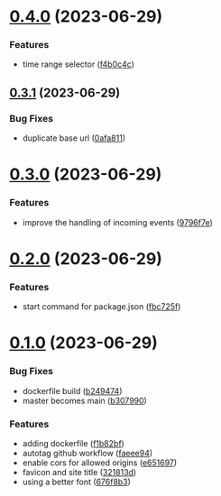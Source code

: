 # [0.4.0](https://github.com/dotmethodme/storywise/compare/0.3.1...0.4.0) (2023-06-29)


### Features

* time range selector ([f4b0c4c](https://github.com/dotmethodme/storywise/commit/f4b0c4c1d93419bc6c407af34bd6954a3c5545c2))



## [0.3.1](https://github.com/dotmethodme/storywise/compare/0.3.0...0.3.1) (2023-06-29)


### Bug Fixes

* duplicate base url ([0afa811](https://github.com/dotmethodme/storywise/commit/0afa811dfde0b26aaa758b4241d2b42e24cdbc8f))



# [0.3.0](https://github.com/dotmethodme/storywise/compare/0.2.0...0.3.0) (2023-06-29)


### Features

* improve the handling of incoming events ([9796f7e](https://github.com/dotmethodme/storywise/commit/9796f7e3223dd97c1afbf64a63c1ca9e81ceb150))



# [0.2.0](https://github.com/dotmethodme/storywise/compare/0.1.0...0.2.0) (2023-06-29)


### Features

* start command for package.json ([fbc725f](https://github.com/dotmethodme/storywise/commit/fbc725fd0bd09cc3f1c42f41593523250388e7d9))



# [0.1.0](https://github.com/dotmethodme/storywise/compare/f1b82bf440955b5d933be6d2a9119f770945a158...0.1.0) (2023-06-29)


### Bug Fixes

* dockerfile build ([b249474](https://github.com/dotmethodme/storywise/commit/b249474fb33243c4426089605921901073b01938))
* master becomes main ([b307990](https://github.com/dotmethodme/storywise/commit/b3079904b753ef056c7695172944bdcd83edddb7))


### Features

* adding dockerfile ([f1b82bf](https://github.com/dotmethodme/storywise/commit/f1b82bf440955b5d933be6d2a9119f770945a158))
* autotag github workflow ([faeee94](https://github.com/dotmethodme/storywise/commit/faeee94aa8e923a81ce31487524f98ad46fe94db))
* enable cors for allowed origins ([e651697](https://github.com/dotmethodme/storywise/commit/e651697473175ef8b7f5e4578988bbd0e1d1c8d9))
* favicon and site title ([321813d](https://github.com/dotmethodme/storywise/commit/321813d48076afd2785c29892973124a9d0331a0))
* using a better font ([676f8b3](https://github.com/dotmethodme/storywise/commit/676f8b3c1ebecbbbb6d4df102a287fab4ac6eec9))



